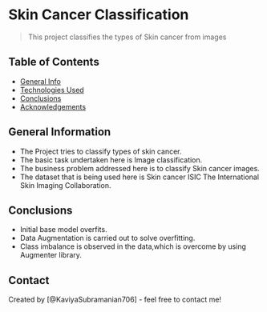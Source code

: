 # Skin Cancer Classification
> This project classifies the types of Skin cancer from images



## Table of Contents
* [General Info](#general-information)
* [Technologies Used](#technologies-used)
* [Conclusions](#conclusions)
* [Acknowledgements](#acknowledgements)



## General Information
- The Project tries to classify types of skin cancer.
- The basic task undertaken here is Image classification.
- The business problem addressed here is to classify Skin cancer images.
- The dataset that is being used here is Skin cancer ISIC The International Skin Imaging Collaboration.



## Conclusions
- Initial base model overfits.
- Data Augmentation is carried out to solve overfitting.
- Class imbalance is observed in the data,which is overcome by using Augmenter library.



## Contact
Created by [@KaviyaSubramanian706] - feel free to contact me!


<!-- Optional -->
<!-- ## License -->
<!-- This project is open source and available under the [... License](). -->

<!-- You don't have to include all sections - just the one's relevant to your project -->
